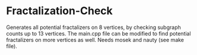 # Fractalization-Check

Generates all potential fractalizers on 8 vertices, by checking subgraph counts up to 13 vertices. 
The main.cpp file can be modified to find potential fractalizers on more vertices as well. 
Needs mosek and nauty (see make file). 

